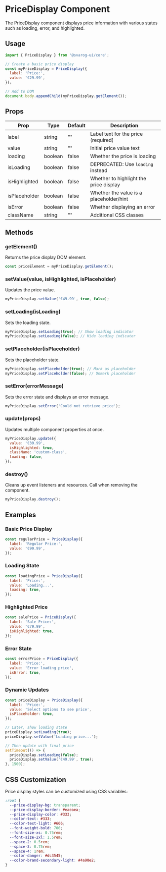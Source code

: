 # PriceDisplay Component

The PriceDisplay component displays price information with various states such as loading, error, and highlighted.

## Usage

```javascript
import { PriceDisplay } from '@svarog-ui/core';

// Create a basic price display
const myPriceDisplay = PriceDisplay({
  label: 'Price:',
  value: '€29.99',
});

// Add to DOM
document.body.appendChild(myPriceDisplay.getElement());
```

## Props

| Prop          | Type    | Default | Description                             |
| ------------- | ------- | ------- | --------------------------------------- |
| label         | string  | ""      | Label text for the price (required)     |
| value         | string  | ""      | Initial price value text                |
| loading       | boolean | false   | Whether the price is loading            |
| isLoading     | boolean | false   | DEPRECATED: Use `loading` instead       |
| isHighlighted | boolean | false   | Whether to highlight the price display  |
| isPlaceholder | boolean | false   | Whether the value is a placeholder/hint |
| isError       | boolean | false   | Whether displaying an error             |
| className     | string  | ""      | Additional CSS classes                  |

## Methods

### getElement()

Returns the price display DOM element.

```javascript
const priceElement = myPriceDisplay.getElement();
```

### setValue(value, isHighlighted, isPlaceholder)

Updates the price value.

```javascript
myPriceDisplay.setValue('€49.99', true, false);
```

### setLoading(isLoading)

Sets the loading state.

```javascript
myPriceDisplay.setLoading(true); // Show loading indicator
myPriceDisplay.setLoading(false); // Hide loading indicator
```

### setPlaceholder(isPlaceholder)

Sets the placeholder state.

```javascript
myPriceDisplay.setPlaceholder(true); // Mark as placeholder
myPriceDisplay.setPlaceholder(false); // Unmark placeholder
```

### setError(errorMessage)

Sets the error state and displays an error message.

```javascript
myPriceDisplay.setError('Could not retrieve price');
```

### update(props)

Updates multiple component properties at once.

```javascript
myPriceDisplay.update({
  value: '€39.99',
  isHighlighted: true,
  className: 'custom-class',
  loading: false,
});
```

### destroy()

Cleans up event listeners and resources. Call when removing the component.

```javascript
myPriceDisplay.destroy();
```

## Examples

### Basic Price Display

```javascript
const regularPrice = PriceDisplay({
  label: 'Regular Price:',
  value: '€99.99',
});
```

### Loading State

```javascript
const loadingPrice = PriceDisplay({
  label: 'Price:',
  value: 'Loading...',
  loading: true,
});
```

### Highlighted Price

```javascript
const salePrice = PriceDisplay({
  label: 'Sale Price:',
  value: '€79.99',
  isHighlighted: true,
});
```

### Error State

```javascript
const errorPrice = PriceDisplay({
  label: 'Price:',
  value: 'Error loading price',
  isError: true,
});
```

### Dynamic Updates

```javascript
const priceDisplay = PriceDisplay({
  label: 'Price:',
  value: 'Select options to see price',
  isPlaceholder: true,
});

// Later, show loading state
priceDisplay.setLoading(true);
priceDisplay.setValue('Loading price...');

// Then update with final price
setTimeout(() => {
  priceDisplay.setLoading(false);
  priceDisplay.setValue('€49.99', true);
}, 1500);
```

## CSS Customization

Price display styles can be customized using CSS variables:

```css
:root {
  --price-display-bg: transparent;
  --price-display-border: #eaeaea;
  --price-display-color: #333;
  --color-text: #333;
  --color-text-light: #666;
  --font-weight-bold: 700;
  --font-size-xs: 0.75rem;
  --font-size-2xl: 1.5rem;
  --space-2: 0.5rem;
  --space-3: 0.75rem;
  --space-4: 1rem;
  --color-danger: #dc3545;
  --color-brand-secondary-light: #4a90e2;
}
```
